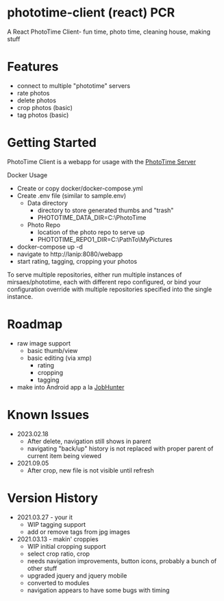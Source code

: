# phototime-client (react) PCR
A React PhotoTime Client- fun time, photo time, cleaning house, making stuff

# Features
* connect to multiple "phototime" servers
* rate photos
* delete photos
* crop photos (basic)
* tag photos (basic)

# Getting Started
PhotoTime Client is a webapp for usage with the [PhotoTime Server](https://github.com/mirsaes/phototime-server)

Docker Usage
* Create or copy docker/docker-compose.yml
* Create .env file (similar to sample.env)
  * Data directory
    * directory to store generated thumbs and "trash"
    * PHOTOTIME_DATA_DIR=C:\\PhotoTime
  * Photo Repo
    * location of the photo repo to serve up
    * PHOTOTIME_REPO1_DIR=C:\\PathTo\\MyPictures
* docker-compose up -d
* navigate to http://lanip:8080/webapp
* start rating, tagging, cropping your photos

To serve multiple repositories, either run multiple instances of mirsaes/phototime, each with different repo configured, or bind your configuration override with multiple repositories specified into the single instance.

# Roadmap
* raw image support
  * basic thumb/view
  * basic editing (via xmp)
    * rating
    * cropping
    * tagging
* make into Android app a la [JobHunter](https://play.google.com/store/apps/details?id=com.mirsaes.jobhunter)

# Known Issues
* 2023.02.18
  * After delete, navigation still shows in parent
  * navigating "back/up" history is not replaced with proper parent of current item being viewed
* 2021.09.05
  * After crop, new file is not visible until refresh

# Version History
* 2021.03.27 - your it
  * WIP tagging support
  * add or remove tags from jpg images
* 2021.03.13 - makin' croppies
  * WIP initial cropping support
  * select crop ratio, crop
  * needs navigation improvements, button icons, probably a bunch of other stuff
  * upgraded jquery and jquery mobile
  * converted to modules
  * navigation appears to have some bugs with timing
